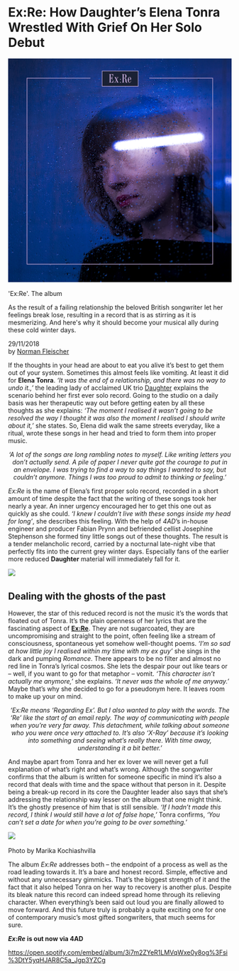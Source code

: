 # Ex:Re: How Daughter’s Elena Tonra Wrestled With Grief On Her Solo Debut

<img src="/Text/Resources/Ex Re Album Packshot SMALL.jpg">

'Ex:Re'. The album 

As the result of a failing relationship the beloved British songwriter let her feelings break lose, resulting in a record that is as stirring as it is mesmerizing. And here's why it should become your musical ally during these cold winter days. 

29/11/2018 \
by [Norman Fleischer](https://nbhap.com/author/norman)

If the thoughts in your head are about to eat you alive it’s best to get them out of your system. Sometimes this almost feels like vomiting. At least it did for **Elena Tonra**. *‘It was the end of a relationship, and there was no way to undo it.,’* the leading lady of acclaimed UK trio [Daughter](https://nbhap.com/tag/daughter) explains the scenario behind her first ever solo record. Going to the studio on a daily basis was her therapeutic way out before getting eaten by all these thoughts as she explains: *‘The moment I realised it wasn’t going to be resolved the way I thought it was also the moment I realised I should write about it,’* she states. So, Elena did walk the same streets everyday, like a ritual, wrote these songs in her head and tried to form them into proper music.

*<p align="center">
‘A lot of the songs are long rambling notes to myself. Like writing letters you don’t actually send. A pile of paper I never quite got the courage to put in an envelope. I was trying to find a way to say things I wanted to say, but couldn’t anymore. Things I was too proud to admit to thinking or feeling.’*
</p>

*Ex:Re* is the name of Elena’s first proper solo record, recorded in a short amount of time despite the fact that the writing of these songs took her nearly a year. An inner urgency encouraged her to get this one out as quickly as she could. *‘I knew I couldn’t live with these songs inside my head for long’*, she describes this feeling. With the help of *4AD*’s in-house engineer and producer Fabian Prynn and befriended cellist Josephine Stephenson she formed tiny little songs out of these thoughts. The result is a tender melancholic record, carried by a nocturnal late-night vibe that perfectly fits into the current grey winter days. Especially fans of the earlier more reduced **Daughter** material will immediately fall for it.

[<img src="https://i.ytimg.com/vi/l_Pf7z9Zr70/maxresdefault.jpg">](https://www.youtube.com/watch?v=l_Pf7z9Zr70)

## Dealing with the ghosts of the past

However, the star of this reduced record is not the music it’s the words that floated out of Tonra. It’s the plain openness of her lyrics that are the fascinating aspect of [**Ex:Re**](https://nbhap.com/tag/ex-re). They are not sugarcoated, they are uncompromising and straight to the point, often feeling like a stream of consciousness, spontaneous yet somehow well-thought poems. *‘I’m so sad at how little joy I realised within my time with my ex guy’* she sings in the dark and pumping *Romance*. There appears to be no filter and almost no red line in Tonra’s lyrical cosmos. She lets the despair pour out like tears or – well, if you want to go for that metaphor – vomit. *‘This character isn’t actually me anymore,’* she explains. *‘It never was the whole of me anyway.’* Maybe that’s why she decided to go for a pseudonym here. It leaves room to make up your on mind.

*<p align="center">
‘Ex:Re means ‘Regarding Ex’. But I also wanted to play with the words. The ‘Re’ like the start of an email reply. The way of communicating with people when you’re very far away. This detachment, while talking about someone who you were once very attached to. It’s also ‘X-Ray’ because it’s looking into something and seeing what’s really there. With time away, understanding it a bit better.’*
</p>

And maybe apart from Tonra and her ex lover we will never get a full explanation of what’s right and what’s wrong. Although the songwriter confirms that the album is written for someone specific in mind it’s also a record that deals with time and the space without that person in it. Despite being a break-up record in its core the Daughter leader also says that she’s addressing the relationship way lesser on the album that one might think. It’s the ghostly presence of him that is still sensible. *‘If I hadn’t made this record, I think I would still have a lot of false hope,’* Tonra confirms, *‘You can’t set a date for when you’re going to be over something.’*

<img src="/Images/Marika Kochiashvili/EX_RE_by_Marika_Kochiashvili.jpg"> 

Photo by Marika Kochiashvilla

The album *Ex:Re* addresses both – the endpoint of a process as well as the road leading towards it. It’s a bare and honest record. Simple, effective and without any unnecessary gimmicks. That’s the biggest strength of it and the fact that it also helped Tonra on her way to recovery is another plus. Despite its bleak nature this record can indeed spread home through its relieving character. When everything’s been said out loud you are finally allowed to move forward. And this future truly is probably a quite exciting one for one of contemporary music’s most gifted songwriters, that much seems for sure.

***Ex:Re*** **is out now via 4AD**


https://open.spotify.com/embed/album/3i7m2ZYeR1LMVqWxe0y8og%3Fsi%3DtY5yqHJAR8C5a_Jgp3YZCg

